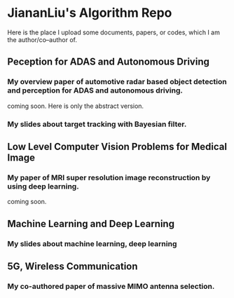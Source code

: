 # JiananLiu's Algorithm Repo
Here is the place I upload some documents, papers, or codes, which I am the author/co–author of.


## Peception for ADAS and Autonomous Driving 
### My overview paper of automotive radar based object detection and perception for ADAS and autonomous driving.
coming soon. Here is only the abstract version.

### My slides about target tracking with Bayesian filter.


## Low Level Computer Vision Problems for Medical Image 
### My paper of MRI super resolution image reconstruction by using deep learning.
coming soon.


## Machine Learning and Deep Learning
### My slides about machine learning, deep learning


## 5G, Wireless Communication
### My co-authored paper of massive MIMO antenna selection.
